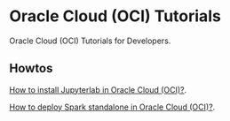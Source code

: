 # Oracle Cloud (OCI) Tutorials

Oracle Cloud (OCI) Tutorials for Developers.

## Howtos

[How to install Jupyterlab in Oracle Cloud (OCI)?](https://github.com/operard/wiki/Installation-Guide).

[How to deploy Spark standalone in Oracle Cloud (OCI)?](https://github.com/operard/wiki/Installation-Guide).


